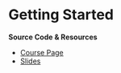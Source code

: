 # Getting Started

**Source Code & Resources**

- [Course Page](https://www.udemy.com/course/javascript-unit-testing-the-practical-guide/)
- [Slides](../Slides/01-Getting-Started.pdf)
